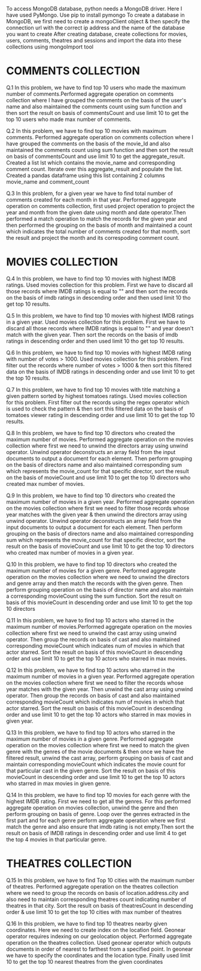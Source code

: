 To access MongoDB database, python needs a MongoDB driver. Here I have used PyMongo.
Use pip to install pymongo
To create a database in MongoDB, we first need to create a mongoClient object & then specify the connection url with the correct ip address and the name of the database you want to create
After creating database, create collections for movies, users, comments, theatres and sessions and import the data into these collections using mongoImport tool


# COMMENTS COLLECTION

Q.1 In this problem, we have to find top 10 users who made the maximum number of comments.Performed aggregate operation on comments collection where I have grouped the comments on the basis of the user's name and also maintained the comments count using sum function and then sort the result on basis of commentsCount and use limit 10 to get the top 10 users who made max number of comments.

Q.2 In this problem, we have to find top 10 movies with maximum comments. Performed aggregate operation on comments collection where I have grouped the comments on the basis of the movie_Id and also maintained the comments count using sum function and then sort the result on basis of commentsCount and use limit 10 to get the aggregate_result. Created a list lst which contains the movie_name and corresponding comment count. Iterate over this aggregate_result and populate the list. Created a pandas dataframe using this list containing 2 columns movie_name and comment_count

Q.3 In this problem, for a given year we have to find total number of comments created for each month in that year. Performed aggregate operation on comments collection, first used project operation to project the year and month from the given date using month and date operator.Then performed a match operation to match the records for the given year and then performed the grouping on the basis of month and maintained a count which indicates the total number of comments created for that month, sort the result and project the month and its correspoding comment count.


# MOVIES COLLECTION

Q.4 In this problem, we have to find top 10 movies with highest IMDB ratings. Used movies collection for this problem. First we have to discard all those records where IMDB ratings is equal to "" and then sort the records on the basis of imdb ratings in descending order and then used limit 10 tho get top 10 results.

Q.5 In this problem, we have to find top 10 movies with highest IMDB ratings in a given year. Used movies collection for this problem. First we have to discard all those records where IMDB ratings is equal to "" and year doesn't match with the given year. Then sort the records on the basis of imdb ratings in descending order and then used limit 10 tho get top 10 results.

Q.6 In this problem, we have to find top 10 movies with highest IMDB rating with number of votes > 1000. Used movies collection for this problem. First filter out the records where number of votes > 1000 & then sort this filtered data on the basis of IMDB ratings in descending order and use limit 10 to get the top 10 results.

Q.7 In this problem, we have to find top 10 movies with title matching a given pattern sorted by highest tomatoes ratings. Used movies collection for this problem. First filter out the records using the regex operator which is used to check the pattern & then sort this filtered data on the basis of tomatoes viewer rating in descending order and use limit 10 to get the top 10 results.

Q.8 In this problem, we have to find top 10 directors who created the maximum number of movies. Performed aggregate operation on the movies collection where first we need to unwind the directors array using unwind operator. Unwind operator deconstructs an array field from the input documents to output a document for each element. Then perform grouping on the basis of directors name and also maintained corresponding sum which represents the movie_count for that specific director, sort the result on the basis of movieCount and use limit 10 to get the top 10 directors who created max number of movies.

Q.9 In this problem, we have to find top 10 directors who created the maximum number of movies in a given year. Performed aggregate operation on the movies collection where first we need to filter those records whose year matches with the given year & then unwind the directors array using unwind operator. Unwind operator deconstructs an array field from the input documents to output a document for each element. Then perform grouping on the basis of directors name and also maintained corresponding sum which represents the movie_count for that specific director, sort the result on the basis of movieCount and use limit 10 to get the top 10 directors who created max number of movies in a given year.

Q.10 In this problem, we have to find top 10 directors who created the maximum number of movies for a given genre. Performed aggregate operation on the movies collection where we need to unwind the directors and genre array and then match the records with the given genre. Then perform grouping operation on the basis of director name and also maintain a corresponding movieCount using the sum function. Sort the result on basis of this movieCount in descending order and use limit 10 to get the top 10 directors

Q.11 In this problem, we have to find top 10 actors who starred in the maximum number of movies.Performed aggregate operation on the movies collection where first we need to unwind the cast array using unwind operator. Then group the records on basis of cast and also maintained corresponding movieCount which indicates num of movies in which that actor starred. Sort the result on basis of this movieCount in descending order and use limit 10 to get the top 10 actors who starred in max movies.

Q.12 In this problem, we have to find top 10 actors who starred in the maximum number of movies in a given year. Performed aggregate operation on the movies collection where first we need to filter the records whose year matches with the given year. Then unwind the cast array using unwind operator. Then group the records on basis of cast and also maintained corresponding movieCount which indicates num of movies in which that actor starred. Sort the result on basis of this movieCount in descending order and use limit 10 to get the top 10 actors who starred in max movies in given year.

Q.13 In this problem, we have to find top 10 actors who starred in the maximum number of movies in a given genre. Performed aggregate operation on the movies collection where first we need to match the given genre with the genres of the movie documents & then once we have the filtered result, unwind the cast array, perform grouping on basis of cast and maintain corresponding movieCount which indicates the movie count for that particular cast in the given genre. Sort the result on basis of this movieCount in descending order and use limit 10 to get the top 10 actors who starred in max movies in given genre.

Q.14 In this problem, we have to find top 10 movies for each genre with the highest IMDB rating. First we need to get all the genres. For this performed aggregate operation on movies collection, unwind the genre and then perform grouping on basis of genre. Loop over the genres extracted in the first part and for each genre perform aggregate operation where we first match the genre and also ensure that imdb rating is not empty.Then sort the result on basis of IMDB ratings in descending order and use limit 4 to get the top 4 movies in that particular genre. 

# THEATRES COLLECTION

Q.15 In this problem, we have to find Top 10 cities with the maximum number of theatres. Performed aggregate operation on the theatres collection where we need to group the records on basis of location.address.city and also need to maintain corresponding theatres count indicating number of theatres in that city. Sort the result on basis of theatresCount in descending order & use limit 10 to get the top 10 cities with max number of theatres

Q.16 In this problem, we have to find top 10 theatres nearby given coordinates. Here we need to create index on the location field. Geonear operator requires indexing on our geolocation object. Performed aggregate operation on the theatres collection. Used geonear operator which outputs documents in order of nearest to farthest from a specified point. In geonear we have to specify the coordinates and the location type. Finally used limit 10 to get the top 10 nearest theatres from the given coordinates






 




